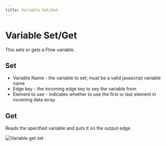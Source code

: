 ```yaml
---
title: Variable Set/Get
---
```


# Variable Set/Get

This sets or gets a Flow variable.

## Set

- Variable Name - the variable to set; must be a valid javascript variable name
- Edge key - the incoming edge key to sey the variable from
- Element to use - indicates whether to use the first or last element in incoming data array

## Get
Reads the specified variable and puts it on the output edge.

![Variable get set](varibale-get-set.png#width=300)

